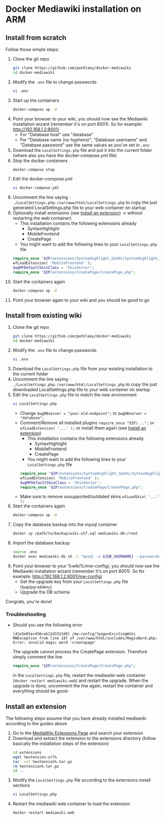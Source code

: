 # Docker Mediawiki installation on ARM

## Install from scratch

Follow those simple steps: 

1. Clone the git repo
    ```bash
    git clone https://github.com/patklaey/docker-mediawiki
    cd docker-mediawiki
    ```
1. Modify the ```.env``` file to change passwords
    ```bash
    vi .env
    ```
1. Start up the containers
    ```bash
    docker-compose up -d
    ```
1. Point your browser to your wiki, you should now see the Mediawiki installation wizard (remember it's on
 port 8001). So for example: http://192.168.1.2:8001/
    * For "Database host" use "database"
    * For "Database name (no hyphens)", "Database username" and "Database password" use the same values as you've set 
    in ```.env```
1. Download the ```LocalSettings.php``` file and put it into the current folder (where also you have the 
docker-compose.yml file)
1. Stop the docker containers
    ```bash
    docker-compose stop
    ```
1. Edit the docker-compose.yml
    ```bash
    vi docker-compose.yml
    ```
1. Uncomment the line saying ```- ./LocalSettings.php:/var/www/html/LocalSettings.php``` to copy the just generated 
LocalSettings.php file to your web container on startup
1. Optionally install extensions (see [Install an extension](#install-an-extension)) -> without restarting the web 
container)
    * This installation contains the following extensions already
        * SyntaxHighlight
        * MobileFrontend
        * CreatePage
    * You might want to add the following lines to your ```LocalSettings.php``` file
    ```php
    require_once "$IP/extensions/SyntaxHighlight_GeSHi/SyntaxHighlight_GeSHi.php";
    wfLoadExtension( 'MobileFrontend' );
    $wgMFDefaultSkinClass = 'SkinVector';
    require_once "$IP/extensions/CreatePage/CreatePage.php";
    ```
1. Start the containers again
    ```bash
    docker-compose up -d
    ```
1. Point your browser again to your wiki and you should be good to go

## Install from existing wiki

1. Clone the git repo
    ```bash
    git clone https://github.com/patklaey/docker-mediawiki
    cd docker-mediawiki
    ```
1. Modify the ```.env``` file to change passwords
    ```bash
    vi .env
    ```
1. Download the ```LocalSettings.php``` file from your existing installation to the current folder
1. Uncomment the line saying ```- ./LocalSettings.php:/var/www/html/LocalSettings.php``` to copy the just downloaded
LocalSettings.php file to your web container on startup 
1. Edit the ```LocalSettings.php``` file to match the new environment
    ```bash
    vi LocalSettings.php
    ```
    * Change ```$wgDBserver = "your-old-endpoint";``` to ```$wgDBserver = "database";```
    * Comment/Remove all installed plugins ```require_once "$IP/...";``` or ```wfLoadExtension( '...' );``` or install
    them again (see [Install an extension](#install-an-extension))
        * This installation contains the following extensions already
            * SyntaxHighlight
            * MobileFrontend
            * CreatePage
        * You might want to add the following lines to your ```LocalSettings.php``` file
        ```php
        require_once "$IP/extensions/SyntaxHighlight_GeSHi/SyntaxHighlight_GeSHi.php";
        wfLoadExtension( 'MobileFrontend' );
        $wgMFDefaultSkinClass = 'SkinVector';
        require_once "$IP/extensions/CreatePage/CreatePage.php";
        ```
    * Make sure to remove unsupported/outdated skins ``wfLoadSkin( '...' );``
1. Start the containers again
    ```bash
    docker-compose up -d
    ```
1. Copy the database backup into the mysql container
    ```bash
    docker cp /path/to/backup/wiki-utf.sql mediawiki-db:/root
    ```
1. Import the database backup
    ```bash
    source .env
    docker exec mediawiki-db sh -c "mysql -u ${DB_USERNAME} --password=${DB_PASSWORD} ${DB_NAME} < /root/wiki-utf.sql"  
    ```
1. Point your browser to your %wiki%/mw-config/, you should now see the Mediawiki installation wizard (remember it's on
 port 8001). So for example: http://192.168.1.2:8001/mw-config/
    * Get the upgrade key from your ```LocalSettings.php``` file (```$wgUpgradeKey```)
    * Upgrade the DB schema

Congrats, you're done!

### Troubleshooting

* Should you see the following error
    ```
    [41e5e01ec436cab12d3313d8] /mw-config/?page=ExistingWiki MWException from line 187 of /var/www/html/includes/MagicWord.php: Error: invalid magic word 'createpage'
    ```
    The upgrade cannot process the CreatePage extension. Therefore simply comment the line
    ```php
    require_once "$IP/extensions/CreatePage/CreatePage.php";
    ```
    in the ```LocalSettings.php``` file, restart the mediawiki-web container (```docker restart mediawiki-web```) and 
    restart the upgrade. When the upgrade is done, uncomment the line again, restart the container and everything should
    be good-

## Install an extension

The following steps assume that you have already installed mediawiki according to the guides above

1. Go to the [MediaWiki Extensions Page](https://www.mediawiki.org/wiki/Special:ExtensionDistributor) and search your
extension
1. Download and extract the extension to the extensions directory (follow basically the installation steps of the 
extension)
    ```bash
    cd extensions
    wget %extension-url%
    tar -xzf %extension%.tar.gz
    rm %extension%.tar.gz
    cd ..
    ```
1. Modify the ```LocalSettings.php``` file according to the extensions install sections
    ```bash
    vi LocalSettings.php
    ```
1. Restart the mediawiki web container to load the extension
    ```bash
    docker restart mediawiki-web
    ```